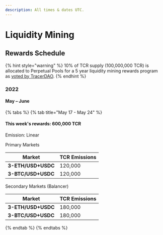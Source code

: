 ```yaml
---
description: All times & dates UTC.
---
```


# Liquidity Mining

## Rewards Schedule

{% hint style="warning" %}
10% of TCR supply (100,000,000 TCR) is allocated to Perpetual Pools for a 5 year liquidity mining rewards program as [voted by TracerDAO](https://snapshot.org/#/tracer.eth/proposal/QmUo3YP6APLp5ryo8rmRc3bnMZERD1fEwapMySM7PDJMrk).
{% endhint %}

### 2022

#### May – June

{% tabs %}
{% tab title="May 17 - May 24" %}
#### This week's rewards: 600,000 **TCR**

Emission: Linear&#x20;



Primary Markets

| Market             | TCR Emissions |
| ------------------ | ------------- |
| **3-ETH/USD+USDC** | 120,000       |
| **3-BTC/USD+USDC** | 120,000       |



Secondary Markets (Balancer)

| Market             | TCR Emissions |
| ------------------ | ------------- |
| **3-ETH/USD+USDC** | 180,000       |
| **3-BTC/USD+USDC** | 180,000       |
{% endtab %}
{% endtabs %}
